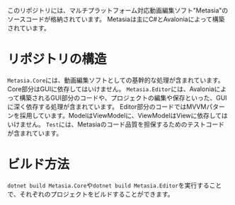 このリポジトリには、マルチプラットフォーム対応動画編集ソフト"Metasia"のソースコードが格納されています。
Metasiaは主にC#とAvaloniaによって構築されています。

# リポジトリの構造
`Metasia.Core`には、動画編集ソフトとしての基幹的な処理が含まれています。Core部分はGUIに依存してはいけません。
`Metasia.Editor`には、Avaloniaによって構築されるGUI部分のコードや、プロジェクトの編集や保存といった、GUIに深く依存する処理が含まれています。
Editor部分のコードではMVVMパターンを採用しています。ModelはViewModelに、ViewModelはViewに依存してはいけません。
`Test`には、Metasiaのコード品質を担保するためのテストコードが含まれています。

# ビルド方法
`dotnet build Metasia.Core`や`dotnet build Metasia.Editor`を実行することで、それぞれのプロジェクトをビルドすることができます。
